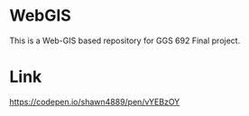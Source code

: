 # WebGIS
This is a Web-GIS based repository for GGS 692 Final project.

# Link
https://codepen.io/shawn4889/pen/vYEBzOY
